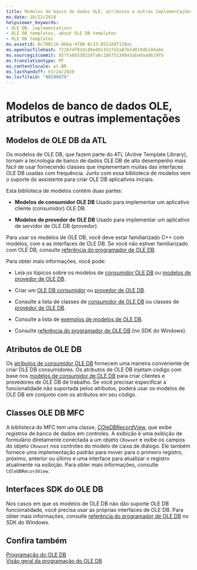 ```yaml
---
title: Modelos de banco de dados OLE, atributos e outras implementações
ms.date: 10/22/2018
helpviewer_keywords:
- OLE DB, implementations
- OLE DB templates, about OLE DB templates
- OLE DB templates
ms.assetid: 0c780c1b-9bba-4788-8c33-8552d9f120ac
ms.openlocfilehash: 722bfdf02dc89e061351fd2a87b5d019db10da6e
ms.sourcegitcommit: 857fa6b530224fa6c18675138043aba9aa0619fb
ms.translationtype: MT
ms.contentlocale: pt-BR
ms.lasthandoff: 03/24/2020
ms.locfileid: "80209879"
---
```

# <a name="ole-db-templates-attributes-and-other-implementations"></a>Modelos de banco de dados OLE, atributos e outras implementações

## <a name="atl-ole-db-templates"></a>Modelos de OLE DB da ATL

Os modelos de OLE DB, que fazem parte do ATL (Active Template Library), tornam a tecnologia de banco de dados OLE DB de alto desempenho mais fácil de usar fornecendo classes que implementam muitas das interfaces OLE DB usadas com frequência. Junto com essa biblioteca de modelos vem o suporte do assistente para criar OLE DB aplicativos iniciais.

Esta biblioteca de modelos contém duas partes:

- **Modelos de consumidor OLE DB** Usado para implementar um aplicativo cliente (consumidor) OLE DB.

- **Modelos de provedor de OLE DB** Usado para implementar um aplicativo de servidor de OLE DB (provedor).

Para usar os modelos de OLE DB, você deve estar familiarizado C++ com modelos, com e as interfaces de OLE DB. Se você não estiver familiarizado com OLE DB, consulte [referência do programador de OLE DB](/sql/connect/oledb/ole-db/oledb-driver-for-sql-server-programming).

Para obter mais informações, você pode:

- Leia os tópicos sobre os modelos de [consumidor OLE DB](../../data/oledb/ole-db-consumer-templates-cpp.md) ou [modelos de provedor de OLE DB](../../data/oledb/ole-db-provider-templates-cpp.md).

- Criar um [OLE DB consumidor](../../data/oledb/creating-an-ole-db-consumer.md) ou [provedor de OLE DB](../../data/oledb/creating-an-ole-db-provider.md).

- Consulte a lista de classes de [consumidor de OLE DB](../../data/oledb/ole-db-consumer-templates-reference.md) ou classes de [provedor de OLE DB](../../data/oledb/ole-db-provider-templates-reference.md).

- Consulte a lista de [exemplos de modelos de OLE DB](https://github.com/Microsoft/VCSamples/tree/master/VC2010Samples/ATL/OLEDB).

- Consulte [referência do programador de OLE DB](/sql/connect/oledb/ole-db/oledb-driver-for-sql-server-programming) (no SDK do Windows).

## <a name="ole-db-attributes"></a>Atributos de OLE DB

Os [atributos de consumidor OLE DB](../../windows/ole-db-consumer-attributes.md) fornecem uma maneira conveniente de criar OLE DB consumidores. Os atributos de OLE DB injetam código com base nos [modelos de consumidor de OLE DB](../../data/oledb/ole-db-consumer-templates-reference.md) para criar clientes e provedores de OLE DB de trabalho. Se você precisar especificar a funcionalidade não suportada pelos atributos, poderá usar os modelos de OLE DB em conjunto com os atributos em seu código.

## <a name="mfc-ole-db-classes"></a>Classes OLE DB MFC

A biblioteca do MFC tem uma classe, [COleDBRecordView](../../mfc/reference/coledbrecordview-class.md), que exibe registros de banco de dados em controles. A exibição é uma exibição de formulário diretamente conectada a um objeto `CRowset` e exibe os campos do objeto `CRowset` nos controles do modelo de caixa de diálogo. Ele também fornece uma implementação padrão para mover para o primeiro registro, próximo, anterior ou último e uma interface para atualizar o registro atualmente na exibição. Para obter mais informações, consulte `COleDBRecordView`.

## <a name="ole-db-sdk-interfaces"></a>Interfaces SDK do OLE DB

Nos casos em que os modelos de OLE DB não dão suporte OLE DB funcionalidade, você precisa usar as próprias interfaces de OLE DB. Para obter mais informações, consulte [referência do programador de OLE DB](/sql/connect/oledb/ole-db/oledb-driver-for-sql-server-programming) no SDK do Windows.

## <a name="see-also"></a>Confira também

[Programação do OLE DB](../../data/oledb/ole-db-programming.md)<br/>
[Visão geral da programação do OLE DB](../../data/oledb/ole-db-programming-overview.md)
